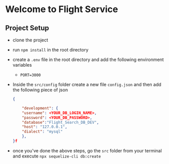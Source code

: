 # Welcome to Flight Service

## Project Setup
- clone the project
- run `npm install` in the root directory
- create a `.env` file in the root directory and add the following environment variables
    - `PORT=3000`
- Inside the `src/config` folder create a new file `config.json` and then add the following piece of json
    ```json
    {

        "development": {
        "username": <YOUR_DB_LOGIN_NAME>,
        "password": <YOUR_DB_PASSWORD>,
        "database":"Flight_Search_DB_DEV",
        "host": "127.0.0.1",
        "dialect": "mysql"
        },
    }f

    ```

- once you've done the above steps, go the `src` folder from your terminal and execute `npx sequelize-cli db:create`